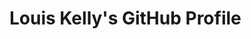 <!-- [![Website](https://img.shields.io/website?label=louiskelly.uk&style=for-the-badge&url=https://louiskelly.uk)](https://louiskelly.uk/) -->
# Louis Kelly's GitHub Profile
<!--  [![GitHub stats](https://github-readme-stats.vercel.app/api?username=loukel&count_private=true&show_icons=true&theme=dark&hide_border=true)](https://github.com/anuraghazra/github-readme-stats) -->
